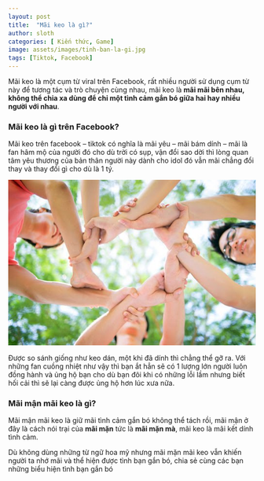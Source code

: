 ```yaml
---
layout: post
title:  "Mãi keo là gì?"
author: sloth
categories: [ Kiến thức, Game]
image: assets/images/tinh-ban-la-gi.jpg 
tags: [Tiktok, Facebook]
---
```

Mãi keo là một cụm từ viral trên Facebook, rất nhiều người sử dụng cụm từ này để tương tác và trò chuyện cùng nhau, mãi keo là **mãi mãi bên nhau, không thể chia xa dùng để chỉ một tình cảm gắn bó giữa hai hay nhiều người với nhau**.

### **Mãi keo là gì trên Facebook?**

Mãi keo trên facebook – tiktok có nghĩa là mãi yêu – mãi bám dính – mãi là fan hâm mộ của người đó cho dù trời có sụp, vận đổi sao dời thì lòng quan tâm yêu thương của bản thân người này dành cho idol đó vẫn mãi chẳng đổi thay và thay đổi gì cho dù là 1 tý.

![Cảm giác gắn bó với ai hay điều gì đó giúp tăng cường sức khỏe](/assets/images/20211107_083815_694740_gan-bo-voi-ai-do-2.max-1800x1800.jpg)

Được so sánh giống như keo dán, một khi đã dính thì chẳng thể gỡ ra. Với những fan cuồng nhiệt như vậy thì bạn ắt hẳn sẽ có 1 lượng lớn người luôn đồng hành và ủng hộ bạn cho dù bạn đôi khi có những lỗi lầm nhưng biết hối cải thì sẽ lại càng được ủng hộ hơn lúc xưa nữa.

### **Mãi mận mãi keo là gì?**

Mãi mận mãi keo là giữ mãi tình cảm gắn bó không thể tách rồi, mãi mận ở đây là cách nói trại của **mãi mặn** tức là **mãi mặn mà**, mãi keo là mãi kết dính tình cảm.

Dù không dùng những từ ngữ hoa mỹ nhưng mãi mặn mãi keo vẫn khiến người ta nhớ mãi và thể hiện được tình bạn gắn bó, chia sẻ cùng các bạn những biểu hiện tình bạn gắn bó
